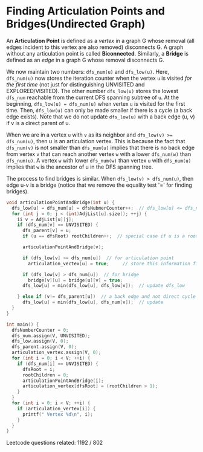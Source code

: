 # Finding Articulation Points and Bridges(Undirected Graph)

An **Articulation Point** is defined as a *vertex* in a graph G whose removal (all edges incident to this vertex are also removed) disconnects G. A graph without any articulation point is called **Biconnected**. Similarly, a **Bridge** is defined as an *edge* in a graph G whose removal disconnects G.

We now maintain two numbers: `dfs_num(u)` and `dfs_low(u)`. Here, `dfs_num(u)` now stores the iteration counter when  the vertex `u` is visited *for the first time* (not just for distinguishing UNVISITED and EXPLORED/VISITED). The other number `dfs_low(u)` stores the lowest `dfs_num` reachable from the current DFS spanning subtree of `u`. At the beginning, `dfs_low(u) = dfs_num(u)` when vertex `u` is visited for the first time. Then, `dfs_low(u)` can only be made smaller if there is a cycle (a back edge exists). Note that we do not update `dfs_low(u)` with a back edge (u, v) if v is a direct parent of u.

When we are in a vertex `u` with `v` as its neighbor and `dfs_low(v) >= dfs_num(u)`, then u is an articulation vertex. This is because the fact that `dfs_num(v)` is not smaller than `dfs_num(u)` implies that there is no back edge from vertex `v`  that can reach another vertex `w` with a lower `dfs_num(w)` than `dfs_num(u)`. A vertex `w` with lower `dfs_num(w)` than vertex `u` with `dfs_num(u)` implies that `w` is the ancestor of u in the DFS spanning tree.

The process to find bridges is similar. When `dfs_low(v) > dfs_num(u)`, then edge u-v is a bridge (notice that we remove the equality test '=' for  finding bridges).

```cpp
void articulationPointAndBridge(int u) {
  dfs_low[u] = dfs_num[u] = dfsNubmerCounter++;  // dfs_low[u] <= dfs_num[u]
  for (int j = 0; j < (int)AdjList[u].size(); ++j) {
    ii v = AdjList[u][j];
    if (dfs_num[v] == UNVISITED) {
      dfs_parent[v] = u;
      if (u == dfsRoot) rootChildren++;  // special case if u is a root

      articulationPointAndBridge(v);

      if (dfs_low[v] >= dfs_num[u])  // for articulation point
        articulation_vectex[u] = true;     // store this information first

      if (dfs_low[v] > dfs_num[u])  // for bridge
        bridge[v][u] = bridge[u][v] = true;
      dfs_low[u] = min(dfs_low[u], dfs_low[v]);  // update dfs_low

    } else if (v!= dfs_parent[u])  // a back edge and not direct cycle
      dfs_low[u] = min(dfs_low[u], dfs_num[v]);  // update
  }
}

int main() {
  dfsNumberCounter = 0;
  dfs_num.assign(V, UNVISITED);
  dfs_low.assign(V, 0);
  dfs_parent.assign(V, 0);
  articulation_vertex.assign(V, 0);
  for (int i = 0; i < V; ++i) {
    if (dfs_num[i] == UNVISITED) {
      dfsRoot = i;
      rootChildren = 0;
      articulationPointAndBridge(i);
      articulation_vertex[dfsRoot] = (rootChildren > 1);
    }
  }
  for (int i = 0; i < V; ++i) {
    if (articulation_vertex[i]) {
      printf(" Vertex %d\n", i);
    }
  }
}
```
Leetcode questions related: 1192 / 802
